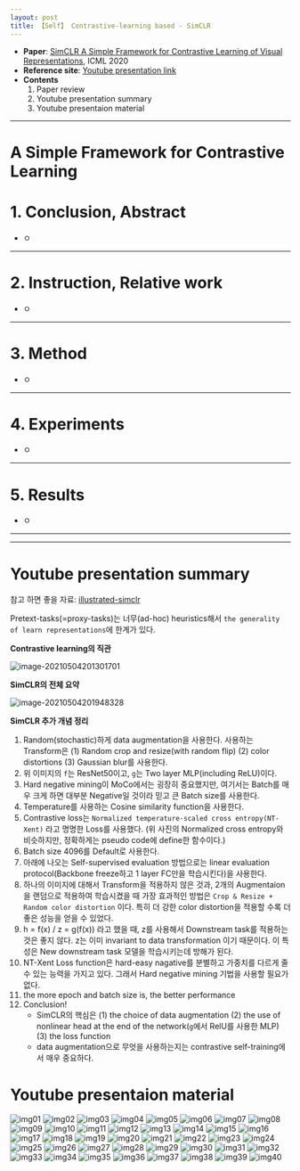 ```yaml
---
layout: post
title: 【Self】 Contrastive-learning based - SimCLR
---
```


- **Paper**: [SimCLR A Simple Framework for Contrastive Learning of Visual Representations](https://arxiv.org/pdf/2002.05709.pdf), ICML 2020 
- **Reference site**:  [Youtube presentation link](https://www.youtube.com/watch?v=FWhM3juUM6s)
- **Contents**
  1. Paper review
  2. Youtube presentation summary
  3. Youtube presentaion material





---

# A Simple Framework for Contrastive Learning

# 1. Conclusion, Abstract

- ㅇ



---

# 2. Instruction, Relative work

- ㅇ



---

# 3. Method

- ㅇ



---

# 4. Experiments

- ㅇ



---

# 5. Results

- ㅇ



---

---

# Youtube presentation summary

참고 하면 좋을 자료: [illustrated-simclr](https://amitness.com/2020/03/illustrated-simclr/)

Pretext-tasks(=proxy-tasks)는 너무(ad-hoc) heuristics해서 `the generality of learn representations`에 한계가 있다. 

**Contrastive learning의 직관**

![image-20210504201301701](https://github.com/junha1125/Imgaes_For_GitBlog/blob/master/Typora-rcv/image-20210504201301701.png?raw=tru)

**SimCLR의 전체 요약**

![image-20210504201948328](https://github.com/junha1125/Imgaes_For_GitBlog/blob/master/Typora-rcv/image-20210504201948328.png?raw=tru)

**SimCLR 추가 개념 정리**

1. Random(stochastic)하게 data augmentation을 사용한다. 사용하는 Transform은 (1) Random crop and resize(with random flip) (2) color distortions (3) Gaussian blur를 사용한다. 
2. 위 이미지의 `f`는 ResNet50이고, `g`는 Two layer MLP(including ReLU)이다. 
3. Hard negative mining이 MoCo에서는 굉장히 중요했지만, 여기서는 Batch를 매우 크게 하면 대부분 Negative일 것이라 믿고 큰 Batch size를 사용한다. 
4. Temperature를 사용하는 Cosine similarity function을 사용한다.
5. Contrastive loss는 `Normalized temperature-scaled cross entropy(NT-Xent)` 라고 명명한 Loss를 사용했다. (위 사진의 Normalized cross entropy와 비슷하지만, 정확하게는 pseudo code에 define한 함수이다.)
6. Batch size 4096를 Default로 사용한다. 
7. 아래에 나오는 Self-supervised evaluation 방법으로는 linear evaluation protocol(Backbone freeze하고 1 layer FC만을 학습시킨다)을 사용한다. 
8. 하나의 이미지에 대해서 Transform을 적용하지 않은 것과, 2개의 Augmentaion을 랜덤으로 적용하여 학습시켰을 때 가장 효과적인 방법은 `Crop & Resize + Random color distortion` 이다. 특히 더 강한 color distortion을 적용할 수록 더 좋은 성능을 얻을 수 있었다. 
9. h = f(x) / z = g(f(x)) 라고 했을 때, z를 사용해서 Downstream task를 적용하는 것은 좋지 않다. z는 이미 invariant to data transformation 이기 때문이다. 이 특성은 New downstream task 모델을 학습시키는데 방해가 된다. 
10. NT-Xent Loss function은 hard-easy nagative를 분별하고 가중치를 다르게 줄 수 있는 능력을 가지고 있다. 그래서 Hard negative mining 기법을 사용할 필요가 없다.
11. the more epoch and batch size is, the better performance
12. Conclusion!
    - SimCLR의 핵심은 (1) the choice of data augmentation (2) the use of nonlinear head at the end of the network(`g`에서 RelU를 사용한 MLP) (3) the loss function
    - data augmentation으로 무엇을 사용하는지는 contrastive self-training에서 매우 중요하다.



# Youtube presentaion material
![img01](https://github.com/junha1125/Imgaes_For_GitBlog/blob/master/2021-5/9_SimCLR-Youtube/9_SimCLR-Youtube-01.png?raw=true)
![img02](https://github.com/junha1125/Imgaes_For_GitBlog/blob/master/2021-5/9_SimCLR-Youtube/9_SimCLR-Youtube-02.png?raw=true)
![img03](https://github.com/junha1125/Imgaes_For_GitBlog/blob/master/2021-5/9_SimCLR-Youtube/9_SimCLR-Youtube-03.png?raw=true)
![img04](https://github.com/junha1125/Imgaes_For_GitBlog/blob/master/2021-5/9_SimCLR-Youtube/9_SimCLR-Youtube-04.png?raw=true)
![img05](https://github.com/junha1125/Imgaes_For_GitBlog/blob/master/2021-5/9_SimCLR-Youtube/9_SimCLR-Youtube-05.png?raw=true)
![img06](https://github.com/junha1125/Imgaes_For_GitBlog/blob/master/2021-5/9_SimCLR-Youtube/9_SimCLR-Youtube-06.png?raw=true)
![img07](https://github.com/junha1125/Imgaes_For_GitBlog/blob/master/2021-5/9_SimCLR-Youtube/9_SimCLR-Youtube-07.png?raw=true)
![img08](https://github.com/junha1125/Imgaes_For_GitBlog/blob/master/2021-5/9_SimCLR-Youtube/9_SimCLR-Youtube-08.png?raw=true)
![img09](https://github.com/junha1125/Imgaes_For_GitBlog/blob/master/2021-5/9_SimCLR-Youtube/9_SimCLR-Youtube-09.png?raw=true)
![img10](https://github.com/junha1125/Imgaes_For_GitBlog/blob/master/2021-5/9_SimCLR-Youtube/9_SimCLR-Youtube-10.png?raw=true)
![img11](https://github.com/junha1125/Imgaes_For_GitBlog/blob/master/2021-5/9_SimCLR-Youtube/9_SimCLR-Youtube-11.png?raw=true)
![img12](https://github.com/junha1125/Imgaes_For_GitBlog/blob/master/2021-5/9_SimCLR-Youtube/9_SimCLR-Youtube-12.png?raw=true)
![img13](https://github.com/junha1125/Imgaes_For_GitBlog/blob/master/2021-5/9_SimCLR-Youtube/9_SimCLR-Youtube-13.png?raw=true)
![img14](https://github.com/junha1125/Imgaes_For_GitBlog/blob/master/2021-5/9_SimCLR-Youtube/9_SimCLR-Youtube-14.png?raw=true)
![img15](https://github.com/junha1125/Imgaes_For_GitBlog/blob/master/2021-5/9_SimCLR-Youtube/9_SimCLR-Youtube-15.png?raw=true)
![img16](https://github.com/junha1125/Imgaes_For_GitBlog/blob/master/2021-5/9_SimCLR-Youtube/9_SimCLR-Youtube-16.png?raw=true)
![img17](https://github.com/junha1125/Imgaes_For_GitBlog/blob/master/2021-5/9_SimCLR-Youtube/9_SimCLR-Youtube-17.png?raw=true)
![img18](https://github.com/junha1125/Imgaes_For_GitBlog/blob/master/2021-5/9_SimCLR-Youtube/9_SimCLR-Youtube-18.png?raw=true)
![img19](https://github.com/junha1125/Imgaes_For_GitBlog/blob/master/2021-5/9_SimCLR-Youtube/9_SimCLR-Youtube-19.png?raw=true)
![img20](https://github.com/junha1125/Imgaes_For_GitBlog/blob/master/2021-5/9_SimCLR-Youtube/9_SimCLR-Youtube-20.png?raw=true)
![img21](https://github.com/junha1125/Imgaes_For_GitBlog/blob/master/2021-5/9_SimCLR-Youtube/9_SimCLR-Youtube-21.png?raw=true)
![img22](https://github.com/junha1125/Imgaes_For_GitBlog/blob/master/2021-5/9_SimCLR-Youtube/9_SimCLR-Youtube-22.png?raw=true)
![img23](https://github.com/junha1125/Imgaes_For_GitBlog/blob/master/2021-5/9_SimCLR-Youtube/9_SimCLR-Youtube-23.png?raw=true)
![img24](https://github.com/junha1125/Imgaes_For_GitBlog/blob/master/2021-5/9_SimCLR-Youtube/9_SimCLR-Youtube-24.png?raw=true)
![img25](https://github.com/junha1125/Imgaes_For_GitBlog/blob/master/2021-5/9_SimCLR-Youtube/9_SimCLR-Youtube-25.png?raw=true)
![img26](https://github.com/junha1125/Imgaes_For_GitBlog/blob/master/2021-5/9_SimCLR-Youtube/9_SimCLR-Youtube-26.png?raw=true)
![img27](https://github.com/junha1125/Imgaes_For_GitBlog/blob/master/2021-5/9_SimCLR-Youtube/9_SimCLR-Youtube-27.png?raw=true)
![img28](https://github.com/junha1125/Imgaes_For_GitBlog/blob/master/2021-5/9_SimCLR-Youtube/9_SimCLR-Youtube-28.png?raw=true)
![img29](https://github.com/junha1125/Imgaes_For_GitBlog/blob/master/2021-5/9_SimCLR-Youtube/9_SimCLR-Youtube-29.png?raw=true)
![img30](https://github.com/junha1125/Imgaes_For_GitBlog/blob/master/2021-5/9_SimCLR-Youtube/9_SimCLR-Youtube-30.png?raw=true)
![img31](https://github.com/junha1125/Imgaes_For_GitBlog/blob/master/2021-5/9_SimCLR-Youtube/9_SimCLR-Youtube-31.png?raw=true)
![img32](https://github.com/junha1125/Imgaes_For_GitBlog/blob/master/2021-5/9_SimCLR-Youtube/9_SimCLR-Youtube-32.png?raw=true)
![img33](https://github.com/junha1125/Imgaes_For_GitBlog/blob/master/2021-5/9_SimCLR-Youtube/9_SimCLR-Youtube-33.png?raw=true)
![img34](https://github.com/junha1125/Imgaes_For_GitBlog/blob/master/2021-5/9_SimCLR-Youtube/9_SimCLR-Youtube-34.png?raw=true)
![img35](https://github.com/junha1125/Imgaes_For_GitBlog/blob/master/2021-5/9_SimCLR-Youtube/9_SimCLR-Youtube-35.png?raw=true)
![img36](https://github.com/junha1125/Imgaes_For_GitBlog/blob/master/2021-5/9_SimCLR-Youtube/9_SimCLR-Youtube-36.png?raw=true)
![img37](https://github.com/junha1125/Imgaes_For_GitBlog/blob/master/2021-5/9_SimCLR-Youtube/9_SimCLR-Youtube-37.png?raw=true)
![img38](https://github.com/junha1125/Imgaes_For_GitBlog/blob/master/2021-5/9_SimCLR-Youtube/9_SimCLR-Youtube-38.png?raw=true)
![img39](https://github.com/junha1125/Imgaes_For_GitBlog/blob/master/2021-5/9_SimCLR-Youtube/9_SimCLR-Youtube-39.png?raw=true)
![img40](https://github.com/junha1125/Imgaes_For_GitBlog/blob/master/2021-5/9_SimCLR-Youtube/9_SimCLR-Youtube-40.png?raw=true)





















